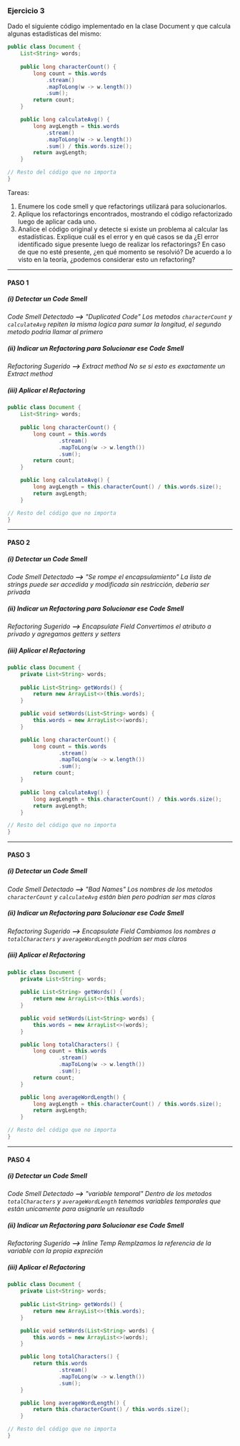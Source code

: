 ### Ejercicio 3
Dado el siguiente código implementado en la clase Document y que calcula algunas 
estadísticas del mismo: 

```java
public class Document {
    List<String> words;
  
    public long characterCount() {
 	    long count = this.words
            .stream()
            .mapToLong(w -> w.length())
            .sum();
    	return count;
	}

    public long calculateAvg() {
    	long avgLength = this.words
            .stream()
            .mapToLong(w -> w.length())
            .sum() / this.words.size();
 	    return avgLength;
	}

// Resto del código que no importa
}
```

Tareas: 
1. Enumere los code smell y que refactorings utilizará para solucionarlos. 
2. Aplique los refactorings encontrados, mostrando el código refactorizado luego de 
aplicar cada uno. 
3. Analice el código original y detecte si existe un problema al calcular las estadísticas. 
Explique cuál es el error y en qué casos se da ¿El error identificado sigue presente 
luego de realizar los refactorings? En caso de que no esté presente, ¿en qué 
momento se resolvió? De acuerdo a lo visto en la teoría, ¿podemos considerar esto 
un refactoring? 


<!-- 
======================================================================================================================================================================
                                                                            PASO 1
======================================================================================================================================================================
 -->

- - - 

#### PASO 1


##### (i) Detectar un Code Smell
*Code Smell Detectado **-->** "Duplicated Code"*
*Los metodos `characterCount` y `calculateAvg` repiten la misma logica para sumar la longitud, el segundo metodo podria llamar al primero* 


##### (ii) Indicar un Refactoring para Solucionar ese Code Smell
*Refactoring Sugerido **-->** Extract method*
*No se si esto es exactamente un Extract method*


##### (iii) Aplicar el Refactoring
```java
public class Document {
    List<String> words;
  
    public long characterCount() {
        long count = this.words
                .stream()
                .mapToLong(w -> w.length())
                .sum();
        return count;
    }

    public long calculateAvg() {
    	long avgLength = this.characterCount() / this.words.size();
        return avgLength;
    }

// Resto del código que no importa
}
```


<!-- 
======================================================================================================================================================================
                                                                            PASO 2
======================================================================================================================================================================
 -->

- - - 

#### PASO 2


##### (i) Detectar un Code Smell
*Code Smell Detectado **-->** "Se rompe el encapsulamiento"*
*La lista de strings puede ser accedida y modificada sin restricción, deberia ser privada* 


##### (ii) Indicar un Refactoring para Solucionar ese Code Smell
*Refactoring Sugerido **-->** Encapsulate Field*
*Convertimos el atributo a privado y agregamos getters y setters*


##### (iii) Aplicar el Refactoring
```java
public class Document {
    private List<String> words;
  
    public List<String> getWords() {
        return new ArrayList<>(this.words); 
    }

    public void setWords(List<String> words) {
        this.words = new ArrayList<>(words);
    }

    public long characterCount() {
        long count = this.words
                .stream()
                .mapToLong(w -> w.length())
                .sum();
        return count;
    }

    public long calculateAvg() {
    	long avgLength = this.characterCount() / this.words.size();
        return avgLength;
    }

// Resto del código que no importa
}
```


<!-- 
======================================================================================================================================================================
                                                                            PASO 3
======================================================================================================================================================================
 -->

- - - 

#### PASO 3


##### (i) Detectar un Code Smell
*Code Smell Detectado **-->** "Bad Names"*
*Los nombres de los metodos `characterCount` y `calculateAvg` están bien pero podrian ser mas claros* 


##### (ii) Indicar un Refactoring para Solucionar ese Code Smell
*Refactoring Sugerido **-->** Encapsulate Field*
*Cambiamos los nombres a `totalCharacters` y `averageWordLength` podrian ser mas claros* 


##### (iii) Aplicar el Refactoring
```java
public class Document {
    private List<String> words;
  
    public List<String> getWords() {
        return new ArrayList<>(this.words); 
    }

    public void setWords(List<String> words) {
        this.words = new ArrayList<>(words);
    }

    public long totalCharacters() {
        long count = this.words
                .stream()
                .mapToLong(w -> w.length())
                .sum();
        return count;
    }

    public long averageWordLength() {
    	long avgLength = this.characterCount() / this.words.size();
        return avgLength;
    }

// Resto del código que no importa
}
```


<!-- 
======================================================================================================================================================================
                                                                            PASO 4
======================================================================================================================================================================
 -->


- - - 

#### PASO 4


##### (i) Detectar un Code Smell
*Code Smell Detectado **-->** "variable temporal"*
*Dentro de los metodos `totalCharacters` y `averageWordLength` tenemos variables temporales que están unicamente para asignarle un resultado* 


##### (ii) Indicar un Refactoring para Solucionar ese Code Smell
*Refactoring Sugerido **-->** Inline Temp*
*Remplzamos la referencia de la variable con la propia expreción* 


##### (iii) Aplicar el Refactoring
```java
public class Document {
    private List<String> words;
  
    public List<String> getWords() {
        return new ArrayList<>(this.words); 
    }

    public void setWords(List<String> words) {
        this.words = new ArrayList<>(words);
    }

    public long totalCharacters() {
        return this.words
                .stream()
                .mapToLong(w -> w.length())
                .sum();
    }

    public long averageWordLength() {
    	return this.characterCount() / this.words.size();
    }

// Resto del código que no importa
}
```
